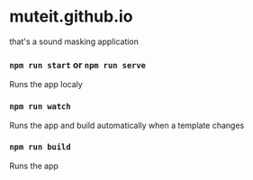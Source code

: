 # muteit.github.io
that's a sound masking application 

### `npm run start` or `npm run serve`
Runs the app localy

### `npm run watch`
Runs the app and build automatically when a template changes

### `npm run build`
Runs the app